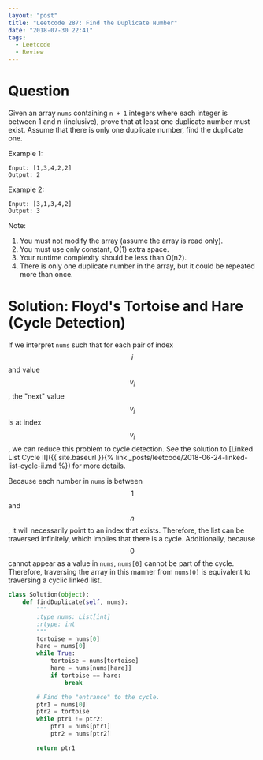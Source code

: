 ```yaml
---
layout: "post"
title: "Leetcode 287: Find the Duplicate Number"
date: "2018-07-30 22:41"
tags:
  - Leetcode
  - Review
---
```


# Question
Given an array `nums` containing `n + 1` integers where each integer is between 1 and n (inclusive), prove that at least one duplicate number must exist. Assume that there is only one duplicate number, find the duplicate one.

Example 1:

```
Input: [1,3,4,2,2]
Output: 2
```

Example 2:

```
Input: [3,1,3,4,2]
Output: 3
```

Note:

1. You must not modify the array (assume the array is read only).
2. You must use only constant, O(1) extra space.
3. Your runtime complexity should be less than O(n2).
4. There is only one duplicate number in the array, but it could be repeated more than once.

# Solution: Floyd's Tortoise and Hare (Cycle Detection)
If we interpret `nums` such that for each pair of index $$i$$ and value $$v_i$$, the "next" value $$v_j$$ is at index $$v_i$$, we can reduce this problem to cycle detection. See the solution to [Linked List Cycle II]({{ site.baseurl }}{% link _posts/leetcode/2018-06-24-linked-list-cycle-ii.md %}) for more details.

Because each number in `nums` is between $$1$$ and $$n$$, it will necessarily point to an index that exists. Therefore, the list can be traversed infinitely, which implies that there is a cycle. Additionally, because $$0$$ cannot appear as a value in `nums`, `nums[0]` cannot be part of the cycle. Therefore, traversing the array in this manner from `nums[0]` is equivalent to traversing a cyclic linked list.

```python
class Solution(object):
    def findDuplicate(self, nums):
        """
        :type nums: List[int]
        :rtype: int
        """
        tortoise = nums[0]
        hare = nums[0]
        while True:
            tortoise = nums[tortoise]
            hare = nums[nums[hare]]
            if tortoise == hare:
                break

        # Find the "entrance" to the cycle.
        ptr1 = nums[0]
        ptr2 = tortoise
        while ptr1 != ptr2:
            ptr1 = nums[ptr1]
            ptr2 = nums[ptr2]

        return ptr1
```
